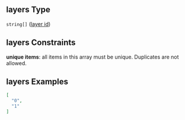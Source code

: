 ## layers Type

`string[]` ([layer id](policies-definitions-layers-array-layer-id.md))

## layers Constraints

**unique items**: all items in this array must be unique. Duplicates are not allowed.

## layers Examples

```json
[
  "0",
  "1"
]
```
